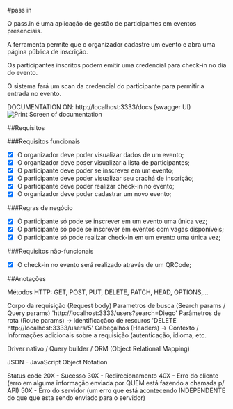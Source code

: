 #pass in

O pass.in é uma aplicação de gestão de participantes em eventos presenciais.

A ferramenta permite que o organizador cadastre um evento e abra uma página pública de inscrição.

Os participantes inscritos podem emitir uma credencial para check-in no dia do evento.

O sistema fará um scan da credencial do participante para permitir a entrada no evento.


DOCUMENTATION ON: http://localhost:3333/docs (swagger  UI) 
<img src="pass.in-node-nlw/docs_pass.in.JPG" alt="Print Screen of documentation">

##Requisitos

###Requisitos funcionais

- [X] O organizador deve poder visualizar dados de um evento;
- [X] O organizador deve poser visualizar a lista de participantes;
- [X] O participante deve poder se inscrever em um evento;
- [X] O participante deve poder visualizar seu crachá de inscrição;
- [X] O participante deve poder realizar check-in no evento;
- [X] O organizador deve poder cadastrar um novo evento;

###Regras de negócio

- [X] O participante só pode se inscrever em um evento uma única vez;
- [X] O participante só pode se inscrever em eventos com vagas disponíveis;
- [X] O participante só pode realizar check-in em um evento uma única vez;

###Requisitos não-funcionais

- [X] O check-in no evento será realizado através de um QRCode;

##Anotações

Métodos HTTP: GET, POST, PUT, DELETE, PATCH, HEAD, OPTIONS,... 

Corpo da requisição (Request body)
Parametros de busca (Search params / Query params) 'http://localhost:3333/users?search=Diego'
Parâmetros de rota (Route params) -> identificaçãoo de rescuros 'DELETE http://localhost:3333/users/5'
Cabeçalhos (Headers) -> Contexto / Informações adicionais sobre a requisição (autenticação, idioma, etc.

Driver nativo / Query builder / ORM (Object Relational Mapping)

JSON - JavaScript Object Notation

Status code
 20X - Sucesso
30X - Redirecionamento
40X - Erro do cliente (erro em alguma informação enviada por QUEM está fazendo a chamada p/ API)
50X - Erro do servidor (um erro que está acontecendo INDEPENDENTE do que que esta sendo enviado para o servidor)